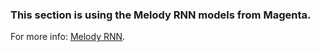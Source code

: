 ### This section is using the Melody RNN models from Magenta.

For more info: [Melody RNN](https://github.com/magenta/magenta/tree/main/magenta/models/melody_rnn).

